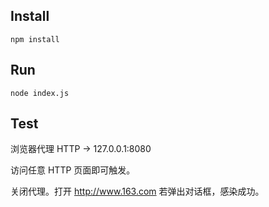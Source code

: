 ## Install

```
npm install
```

## Run

```
node index.js
```

## Test

浏览器代理 HTTP -> 127.0.0.1:8080

访问任意 HTTP 页面即可触发。

关闭代理。打开 http://www.163.com 若弹出对话框，感染成功。
